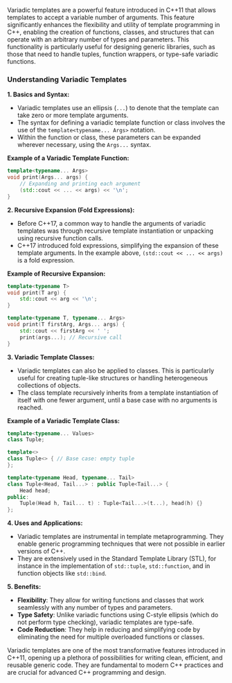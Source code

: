 Variadic templates are a powerful feature introduced in C++11 that allows templates to accept a variable number of arguments. This feature significantly enhances the flexibility and utility of template programming in C++, enabling the creation of functions, classes, and structures that can operate with an arbitrary number of types and parameters. This functionality is particularly useful for designing generic libraries, such as those that need to handle tuples, function wrappers, or type-safe variadic functions.

### Understanding Variadic Templates

**1. Basics and Syntax:**
- Variadic templates use an ellipsis (`...`) to denote that the template can take zero or more template arguments.
- The syntax for defining a variadic template function or class involves the use of the `template<typename... Args>` notation.
- Within the function or class, these parameters can be expanded wherever necessary, using the `Args...` syntax.

**Example of a Variadic Template Function:**
```cpp
template<typename... Args>
void print(Args... args) {
    // Expanding and printing each argument
    (std::cout << ... << args) << '\n';
}
```

**2. Recursive Expansion (Fold Expressions):**
- Before C++17, a common way to handle the arguments of variadic templates was through recursive template instantiation or unpacking using recursive function calls.
- C++17 introduced fold expressions, simplifying the expansion of these template arguments. In the example above, `(std::cout << ... << args)` is a fold expression.

**Example of Recursive Expansion:**
```cpp
template<typename T>
void print(T arg) {
    std::cout << arg << '\n';
}

template<typename T, typename... Args>
void print(T firstArg, Args... args) {
    std::cout << firstArg << ' ';
    print(args...); // Recursive call
}
```

**3. Variadic Template Classes:**
- Variadic templates can also be applied to classes. This is particularly useful for creating tuple-like structures or handling heterogeneous collections of objects.
- The class template recursively inherits from a template instantiation of itself with one fewer argument, until a base case with no arguments is reached.

**Example of a Variadic Template Class:**
```cpp
template<typename... Values>
class Tuple;

template<>
class Tuple<> { // Base case: empty tuple
};

template<typename Head, typename... Tail>
class Tuple<Head, Tail...> : public Tuple<Tail...> {
    Head head;
public:
    Tuple(Head h, Tail... t) : Tuple<Tail...>(t...), head(h) {}
};
```

**4. Uses and Applications:**
- Variadic templates are instrumental in template metaprogramming. They enable generic programming techniques that were not possible in earlier versions of C++.
- They are extensively used in the Standard Template Library (STL), for instance in the implementation of `std::tuple`, `std::function`, and in function objects like `std::bind`.

**5. Benefits:**
- **Flexibility**: They allow for writing functions and classes that work seamlessly with any number of types and parameters.
- **Type Safety**: Unlike variadic functions using C-style ellipsis (which do not perform type checking), variadic templates are type-safe.
- **Code Reduction**: They help in reducing and simplifying code by eliminating the need for multiple overloaded functions or classes.

Variadic templates are one of the most transformative features introduced in C++11, opening up a plethora of possibilities for writing clean, efficient, and reusable generic code. They are fundamental to modern C++ practices and are crucial for advanced C++ programming and design.